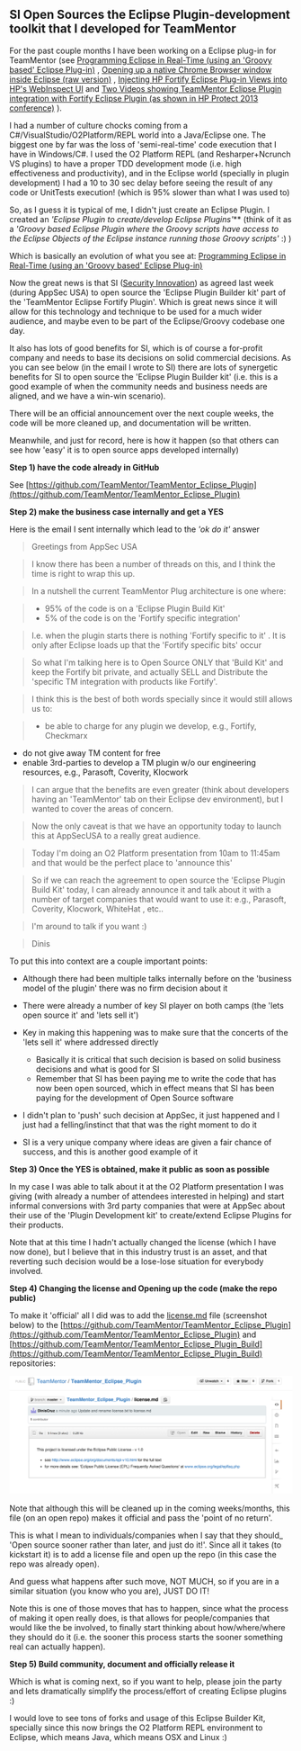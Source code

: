 ## SI Open Sources the Eclipse Plugin-development toolkit that I developed for TeamMentor

For the past couple months I have been working on a Eclipse plug-in for TeamMentor (see [Programming Eclipse in Real-Time (using an 'Groovy based' Eclipse Plug-in)](http://blog.diniscruz.com/2013/08/programming-eclipse-in-real-time-using.html) , [Opening up a native Chrome Browser window inside Eclipse (raw version)](http://blog.diniscruz.com/2013/09/opening-up-native-chrome-browser-window.html) , [Injecting HP Fortify Eclipse Plug-in Views into HP's WebInspect UI](http://blog.diniscruz.com/2013/09/injecting-hp-fortify-eclipse-plug-in.html)  and [Two Videos showing TeamMentor Eclipse Plugin integration with Fortify Eclipse Plugin (as shown in HP Protect 2013 conference)](http://blog.diniscruz.com/2013/09/two-videos-showing-teammentor-eclipse.html) ).

I had a number of culture chocks coming from a C#/VisualStudio/O2Platform/REPL world into a Java/Eclipse one. The biggest one by far was the loss of 'semi-real-time' code execution that I have in Windows/C#. I used the O2 Platform REPL (and Resharper+Ncrunch VS plugins) to have a proper TDD development mode (i.e. high effectiveness and productivity), and in the Eclipse world (specially in plugin development) I had a 10 to 30 sec delay before seeing the result of any code or UnitTests execution! (which is 95% slower than what I was used to)

So, as I guess it is typical of me, I didn't just create an Eclipse Plugin. I created an _'Eclipse Plugin to create/develop Eclipse Plugins'_** (think of it as a _'Groovy based Eclipse Plugin where the Groovy scripts have access to the Eclipse Objects of the Eclipse instance running those Groovy scripts'_ :)  )

Which is basically an evolution of what you see at: [Programming Eclipse in Real-Time (using an 'Groovy based' Eclipse Plug-in)](http://blog.diniscruz.com/2013/08/programming-eclipse-in-real-time-using.html)

Now the great news is that SI ([Security Innovation](https://www.securityinnovation.com/)) as agreed last week (during AppSec USA) to open source the 'Eclipse Plugin Builder kit' part of the 'TeamMentor Eclipse Fortify Plugin'. Which is great news since it will allow for this technology and technique to be used for a much wider audience, and maybe even to be part of the Eclipse/Groovy codebase one day.

It also has lots of good benefits for SI, which is of course a for-profit company and needs to base its decisions on solid commercial decisions. As you can see below (in the email I wrote to SI) there are lots of synergetic benefits for SI to open source the 'Eclipse Plugin Builder kit' (i.e. this is a good example of when the community needs and business needs are aligned, and we have a win-win scenario).

There will be an official announcement over the next couple weeks, the code will be more cleaned up, and documentation will be written.

Meanwhile, and just for record, here is how it happen (so that others can see how 'easy' it is to open source apps developed internally)

**Step 1) have the code already in GitHub**

See [https://github.com/TeamMentor/TeamMentor_Eclipse_Plugin](https://github.com/TeamMentor/TeamMentor_Eclipse_Plugin)

**Step 2) make the business case internally and get a YES**  

Here is the email I sent internally which lead to the _'ok do it'_ answer

> Greetings from AppSec USA

> I know there has been a number of threads on this, and I think the time is right to wrap this up.

> In a nutshell the current TeamMentor Plug architecture is one where:

> - 95% of the code is on a 'Eclipse Plugin Build Kit'  
> - 5% of the code is on the 'Fortify specific integration'

> I.e. when the plugin starts there is nothing 'Fortify specific to it' . It is only after Eclipse loads up that the 'Fortify specific bits' occur

> So what I'm talking here is to Open Source ONLY that 'Build Kit' and keep the Fortify bit private, and actually SELL and Distribute the 'specific TM integration with products like Fortify'.

> I think this is the best of both words specially since it would still allows us to:

> - be able to charge for any plugin we develop, e.g., Fortify, Checkmarx  
- do not give away TM content for free   
- enable 3rd-parties to develop a TM plugin w/o our engineering resources, e.g., Parasoft, Coverity, Klocwork

> I can argue that the benefits are even greater (think about developers having an 'TeamMentor' tab on their Eclipse dev environment), but I wanted to cover the areas of concern.

> Now the only caveat is that we have an opportunity today to launch this at AppSecUSA to a really great audience.

> Today I'm doing an O2 Platform presentation from 10am to 11:45am and that would be the perfect place to 'announce this'

> So if we can reach the agreement to open source the 'Eclipse Plugin Build Kit' today, I can already announce it and talk about it with a number of target companies that would want to use it: e.g., Parasoft, Coverity, Klocwork, WhiteHat , etc..

> I'm around to talk if you want :)

> Dinis

To put this into context are a couple important points:  


* Although there had been multiple talks internally before on the 'business model of the plugin' there was no firm decision about it
* There were already a number of key SI player on both camps (the 'lets open source it' and 'lets sell it')
* Key in making this happening was to make sure that the concerts of the 'lets sell it' where addressed directly

  * Basically it is critical that such decision is based on solid business decisions and what is good for SI
  * Remember that SI has been paying me to write the code that has now been open sourced, which in effect means that SI has been paying for the development of Open Source software

* I didn't plan to 'push' such decision at AppSec, it just happened and  I just had a felling/instinct that that was the right moment to do it
* SI is a very unique company where ideas are given a fair chance of success, and this is another good example of it

**Step 3) Once the YES is obtained, make it public as soon as possible**  

In my case I was able to talk about it at the O2 Platform presentation I was giving (with already a number of attendees interested in helping) and start informal conversions with 3rd party companies that were at AppSec about their use of the 'Plugin Development kit' to create/extend Eclipse Plugins for their products.

Note that at this time I hadn't actually changed the license (which I have now done), but I believe that in this industry trust is an asset, and that reverting such decision would be a lose-lose situation for everybody involved.

**Step 4) Changing the license and Opening up the code (make the repo public)**  

To make it 'official' all I did was to add the [license.md](https://github.com/TeamMentor/TeamMentor_Eclipse_Plugin/blob/master/license.md) file (screenshot below) to the  [https://github.com/TeamMentor/TeamMentor_Eclipse_Plugin](https://github.com/TeamMentor/TeamMentor_Eclipse_Plugin) and [https://github.com/TeamMentor/TeamMentor_Eclipse_Plugin_Build](https://github.com/TeamMentor/TeamMentor_Eclipse_Plugin_Build) repositories:

![](images/Screen_Shot_2013-11-24_at_15_23_17.png)

Note that although this will be cleaned up in the coming weeks/months, this file (on an open repo) makes it official and pass the 'point of no return'.

This is what I mean to individuals/companies when I say that they should_ 'Open source sooner rather than later, and just do it!'. Since all it takes (to kickstart it) is to add a license file and open up the repo (in this case the repo was already open).

And guess what happens after such move, NOT MUCH, so if you are in a similar situation (you know who  you are), JUST DO IT!

Note this is one of those moves that has to happen, since what the process of making it open really does, is that allows for people/companies that would like the be involved, to finally start thinking about how/where/where they should do it (i.e. the sooner this process starts the sooner something real can actually happen).


**Step 5) Build community, document and officially release it**  

Which is what is coming next, so if you want to help, please join the party and lets dramatically simplify the process/effort of creating Eclipse plugins :)

I would love to see tons of forks and usage of this Eclipse Builder Kit, specially since this now brings the O2 Platform REPL environment to Eclipse, which means Java, which means OSX and Linux :)
